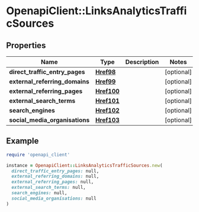 # OpenapiClient::LinksAnalyticsTrafficSources

## Properties

| Name | Type | Description | Notes |
| ---- | ---- | ----------- | ----- |
| **direct_traffic_entry_pages** | [**Href98**](Href98.md) |  | [optional] |
| **external_referring_domains** | [**Href99**](Href99.md) |  | [optional] |
| **external_referring_pages** | [**Href100**](Href100.md) |  | [optional] |
| **external_search_terms** | [**Href101**](Href101.md) |  | [optional] |
| **search_engines** | [**Href102**](Href102.md) |  | [optional] |
| **social_media_organisations** | [**Href103**](Href103.md) |  | [optional] |

## Example

```ruby
require 'openapi_client'

instance = OpenapiClient::LinksAnalyticsTrafficSources.new(
  direct_traffic_entry_pages: null,
  external_referring_domains: null,
  external_referring_pages: null,
  external_search_terms: null,
  search_engines: null,
  social_media_organisations: null
)
```


